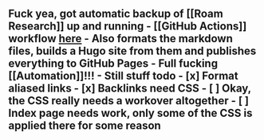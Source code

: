 Fuck yea, got automatic backup of [[Roam Research]] up and running
    - [[GitHub Actions]] workflow [here](https://github.com/kmaasrud/brain-src/blob/master/.github/workflows/main.yml)
    - Also formats the markdown files, builds a Hugo site from them and publishes everything to GitHub Pages
        - Full fucking [[Automation]]!!!
    - Still stuff todo
        - [x] Format aliased links
        - [x] Backlinks need CSS
            - [ ] Okay, the CSS really needs a workover altogether
        - [ ] Index page needs work, only some of the CSS is applied there for some reason
- 
